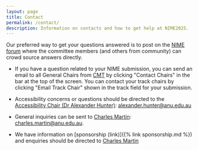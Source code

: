 ```yaml
---
layout: page  
title: Contact
permalink: /contact/
description: Information on contacts and how to get help at NIME2025.
---
```


Our preferred way to get your questions answered is to post on the [NIME forum](https://forum.nime.org/c/conference/8) where the committee members (and others from community) can crowd source answers directly.

- If you have a question related to your NIME submission, you can send an email to all General Chairs from [CMT](https://cmt3.research.microsoft.com/NIME2025/Submission/Index) by clicking "Contact Chairs" in the bar at the top of the screen. You can contact your track chairs by clicking "Email Track Chair" shown in the track field for your submission.

- Accessibility concerns or questions should be directed to the [Accessibility Chair (Dr Alexander Hunter)](https://music.cass.anu.edu.au/people/dr-alexander-hunter): [alexander.hunter@anu.edu.au](mailto:alexander.hunter@anu.edu.au)

- General inquiries can be sent to [Charles Martin](https://comp.anu.edu.au/people/charles-martin/): [charles.martin@anu.edu.au](mailto:charles.martin@anu.edu.au).

- We have information on [sponsorship (link)]({% link sponsorship.md %}) and enquiries should be directed to [Charles Martin](https://comp.anu.edu.au/people/charles-martin/)
